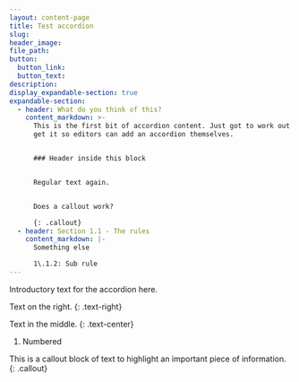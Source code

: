 ```yaml
---
layout: content-page
title: Test accordion
slug:
header_image:
file_path:
button:
  button_link:
  button_text:
description:
display_expandable-section: true
expandable-section:
  - header: What do you think of this?
    content_markdown: >-
      This is the first bit of accordion content. Just got to work out how to
      get it so editors can add an accordion themselves.


      ### Header inside this block


      Regular text again.


      Does a callout work?

      {: .callout}
  - header: Section 1.1 - The rules
    content_markdown: |-
      Something else

      1\.1.2: Sub rule
---
```


Introductory text for the accordion here.

Text on the right.
{: .text-right}

Text in the middle.
{: .text-center}

1. Numbered

This is a callout block of text to highlight an important piece of information.
{: .callout}